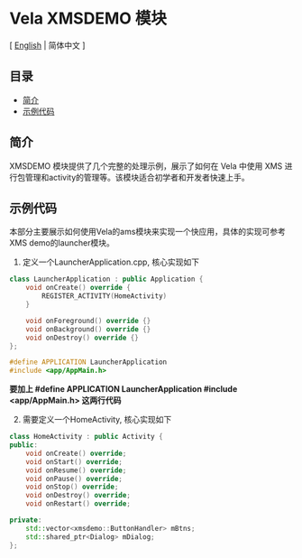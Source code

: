 # Vela XMSDEMO 模块

\[ [English](README.md) | 简体中文 \]

## 目录

- [简介](#简介)
- [示例代码](#示例代码)

## 简介

XMSDEMO 模块提供了几个完整的处理示例，展示了如何在 Vela 中使用 XMS 进行包管理和activity的管理等。该模块适合初学者和开发者快速上手。

## 示例代码

本部分主要展示如何使用Vela的ams模块来实现一个快应用，具体的实现可参考XMS demo的launcher模块。

1. 定义一个LauncherApplication.cpp, 核心实现如下

```c++
class LauncherApplication : public Application {
    void onCreate() override {
        REGISTER_ACTIVITY(HomeActivity)
    }

    void onForeground() override {}
    void onBackground() override {}
    void onDestroy() override {}
};

#define APPLICATION LauncherApplication
#include <app/AppMain.h>
````

**要加上
#define APPLICATION LauncherApplication
#include <app/AppMain.h>
这两行代码**

2. 需要定义一个HomeActivity, 核心实现如下

```c++
class HomeActivity : public Activity {
public:
    void onCreate() override;
    void onStart() override;
    void onResume() override;
    void onPause() override;
    void onStop() override;
    void onDestroy() override;
    void onRestart() override;

private:
    std::vector<xmsdemo::ButtonHandler> mBtns;
    std::shared_ptr<Dialog> mDialog;
};
```

